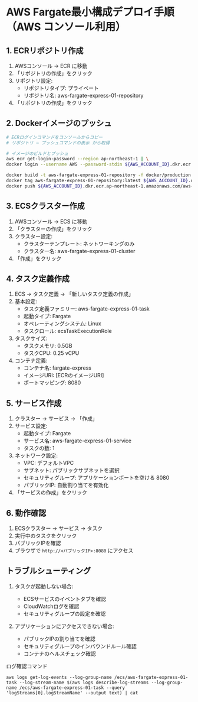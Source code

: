 # AWS Fargate最小構成デプロイ手順（AWS コンソール利用）

## 1. ECRリポジトリ作成
1. AWSコンソール → ECR に移動
2. 「リポジトリの作成」をクリック
3. リポジトリ設定:
   - リポジトリタイプ: プライベート
   - リポジトリ名: aws-fargate-express-01-repository
4. 「リポジトリの作成」をクリック

## 2. Dockerイメージのプッシュ
```bash
# ECRログインコマンドをコンソールからコピー
# リポジトリ → プッシュコマンドの表示 から取得

# イメージのビルドとプッシュ
aws ecr get-login-password --region ap-northeast-1 | \
docker login --username AWS --password-stdin ${AWS_ACCOUNT_ID}.dkr.ecr.ap-northeast-1.amazonaws.com

docker build -t aws-fargate-express-01-repository -f docker/production.Dockerfile .
docker tag aws-fargate-express-01-repository:latest ${AWS_ACCOUNT_ID}.dkr.ecr.ap-northeast-1.amazonaws.com/aws-fargate-express-01-repository:latest
docker push ${AWS_ACCOUNT_ID}.dkr.ecr.ap-northeast-1.amazonaws.com/aws-fargate-express-01-repository:latest
```

## 3. ECSクラスター作成
1. AWSコンソール → ECS に移動
2. 「クラスターの作成」をクリック
3. クラスター設定:
   - クラスターテンプレート: ネットワーキングのみ
   - クラスター名: aws-fargate-express-01-cluster
4. 「作成」をクリック

## 4. タスク定義作成
1. ECS → タスク定義 → 「新しいタスク定義の作成」
2. 基本設定:
   - タスク定義ファミリー: aws-fargate-express-01-task
   - 起動タイプ: Fargate
   - オペレーティングシステム: Linux
   - タスクロール: ecsTaskExecutionRole
3. タスクサイズ:
   - タスクメモリ: 0.5GB
   - タスクCPU: 0.25 vCPU
4. コンテナ定義:
   - コンテナ名: fargate-express
   - イメージURI: [ECRのイメージURI]
   - ポートマッピング: 8080

## 5. サービス作成
1. クラスター → サービス → 「作成」
2. サービス設定:
   - 起動タイプ: Fargate
   - サービス名: aws-fargate-express-01-service
   - タスクの数: 1
3. ネットワーク設定:
   - VPC: デフォルトVPC
   - サブネット: パブリックサブネットを選択
   - セキュリティグループ: アプリケーションポートを空ける 8080
   - パブリックIP: 自動割り当てを有効化
4. 「サービスの作成」をクリック

## 6. 動作確認
1. ECSクラスター → サービス → タスク
2. 実行中のタスクをクリック
3. パブリックIPを確認
4. ブラウザで `http://<パブリックIP>:8080` にアクセス

## トラブルシューティング
1. タスクが起動しない場合:
   - ECSサービスのイベントタブを確認
   - CloudWatchログを確認
   - セキュリティグループの設定を確認

2. アプリケーションにアクセスできない場合:
   - パブリックIPの割り当てを確認
   - セキュリティグループのインバウンドルール確認
   - コンテナのヘルスチェック確認

ログ確認コマンド

```
aws logs get-log-events --log-group-name /ecs/aws-fargate-express-01-task --log-stream-name $(aws logs describe-log-streams --log-group-name /ecs/aws-fargate-express-01-task --query 'logStreams[0].logStreamName' --output text) | cat
```
